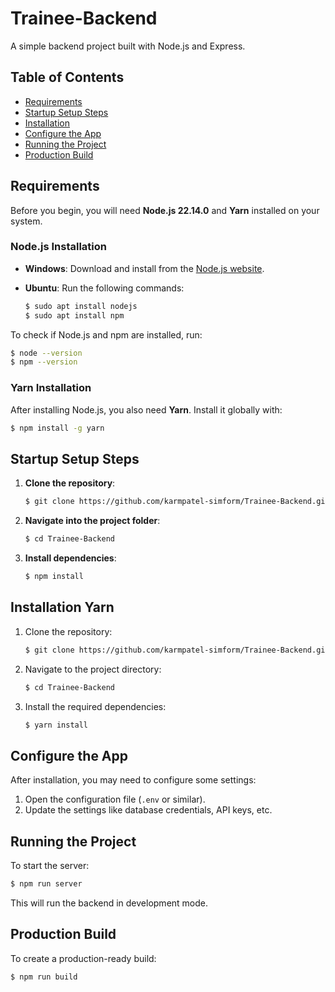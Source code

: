 # Trainee-Backend

A simple backend project built with Node.js and Express.

## Table of Contents

- [Requirements](#requirements)
- [Startup Setup Steps](#startup-setup-steps)
- [Installation](#installation)
- [Configure the App](#configure-the-app)
- [Running the Project](#running-the-project)
- [Production Build](#production-build)

## Requirements

Before you begin, you will need **Node.js 22.14.0** and **Yarn** installed on your system.

### Node.js Installation

- **Windows**: Download and install from the [Node.js website](https://nodejs.org/).
- **Ubuntu**: Run the following commands:

  ```bash
  $ sudo apt install nodejs
  $ sudo apt install npm
  ```

To check if Node.js and npm are installed, run:

```bash
$ node --version
$ npm --version
```

### Yarn Installation

After installing Node.js, you also need **Yarn**. Install it globally with:

```bash
$ npm install -g yarn
```

## Startup Setup Steps

1. **Clone the repository**:
   ```bash
   $ git clone https://github.com/karmpatel-simform/Trainee-Backend.git
   ```

2. **Navigate into the project folder**:
   ```bash
   $ cd Trainee-Backend
   ```

3. **Install dependencies**:
   ```bash
   $ npm install
   ```

## Installation Yarn

1. Clone the repository:
   ```bash
   $ git clone https://github.com/karmpatel-simform/Trainee-Backend.git
   ```

2. Navigate to the project directory:
   ```bash
   $ cd Trainee-Backend
   ```

3. Install the required dependencies:
   ```bash
   $ yarn install
   ```

## Configure the App

After installation, you may need to configure some settings:

1. Open the configuration file (`.env` or similar).
2. Update the settings like database credentials, API keys, etc.

## Running the Project

To start the server:

```bash
$ npm run server
```

This will run the backend in development mode.

## Production Build

To create a production-ready build:

```bash
$ npm run build
```

